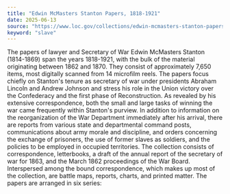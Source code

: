 ```yaml
---
title: "Edwin McMasters Stanton Papers, 1818-1921"
date: 2025-06-13
source: "https://www.loc.gov/collections/edwin-mcmasters-stanton-papers/about-this-collection/"
keyword: "slave"
---
```


The papers of lawyer and Secretary of War Edwin McMasters Stanton (1814-1869) span the years 1818-1921, with the bulk of the material originating between 1862 and 1870. They consist of approximately 7,650 items, most digitally scanned from 14 microfilm reels. The papers focus chiefly on Stanton's tenure as secretary of war under presidents Abraham Lincoln and Andrew Johnson and stress his role in the Union victory over the Confederacy and the first phase of Reconstruction. As revealed by his extensive correspondence, both the small and large tasks of winning the war came frequently within Stanton's purview. In addition to information on the reorganization of the War Department immediately after his arrival, there are reports from various state and departmental command posts, communications about army morale and discipline, and orders concerning the exchange of prisoners, the use of former slaves as soldiers, and the policies to be employed in occupied territories. The collection consists of correspondence, letterbooks, a draft of the annual report of the secretary of war for 1863, and the March 1862 proceedings of the War Board. Interspersed among the bound correspondence, which makes up most of the collection, are battle maps, reports, charts, and printed matter. The papers are arranged in six series:

